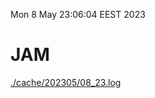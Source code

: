 Mon  8 May 23:06:04 EEST 2023
# JAM
<a href='./cache/202305/08_23.log'>./cache/202305/08_23.log</a>

